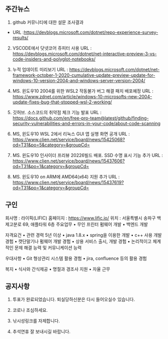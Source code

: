 ## 주간뉴스
1) github 커뮤니티에 대한 설문 조사결과
 - URL :https://devblogs.microsoft.com/dotnet/repo-experience-survey-results/
 
2) VSCODE에서 닷넷코어 쥬피터 사용
URL : https://devblogs.microsoft.com/dotnet/net-interactive-preview-3-vs-code-insiders-and-polyglot-notebooks/

3)  누적 업데이트 미리보기
URL : https://devblogs.microsoft.com/dotnet/net-framework-october-1-2020-cumulative-update-preview-update-for-windows-10-version-2004-and-windows-server-version-2004/

4) MS. 윈도우10 2004를 위한 WSL2 작동불가 버그 해결 패치 배포예정
URL : https://www.zdnet.com/article/windows-10-microsofts-new-2004-update-fixes-bug-that-stopped-wsl-2-working/

5) 깃허브. 소스코드의 취약점 체크 기능 발표 
URL : https://docs.github.com/en/free-pro-team@latest/github/finding-security-vulnerabilities-and-errors-in-your-code/about-code-scanning

6) MS, 윈도우10 WSL 2에서 리눅스 GUI 앱 실행 화면 공개
URL : https://www.clien.net/service/board/news/15425068?od=T31&po=5&category=&groupCd=

7) MS. 윈도우10 인사이더 프리뷰 20226빌드 배포. SSD 수명 표시 기능 추가
URL : https://www.clien.net/service/board/news/15437606?od=T31&po=1&category=&groupCd=

8) MS. 윈도우10 on ARM에 AMD64(x64) 지원 추가
URL : https://www.clien.net/service/board/news/15437619?od=T31&po=1&category=&groupCd=

## 구인
회사명 : 라이픽(LIFIC)
홈페이지 : https://www.lific.io/
위치 : 서울특별시 송파구 백제고분로 69, 애플타워 6층
주요업무
• 무인 프린터 펌웨어 개발
• 백엔드 개발

자격요건
• 관련 경력 5년 이상
•  java 1.8.x
• spring을 이용한 개발
• c++ 사용 개발 경험
• 캣단말기나 펌웨어 개발 경험
• 상용 서비스 출시, 개발 경험
• 논리적이고 체계적인 문제 해결 능력 및 커뮤니케이션 능력

우대사항
• Git 형상관리 시스템 활용 경험
• jira, confluence 등의 활용 경험

복지 
• 식사와 간식제공
• 명절과 경조사 지원
• 자율 근무


## 공지사항

1) 투표가 완료되었습니다. 퇴실당하신분은 다시 들어오실수 있습니다.

2) 코로나 조심하세요.

3) 낚시성링크를 자제합니다.

4) 추석연휴 잘 보내시길 바랍니다.
